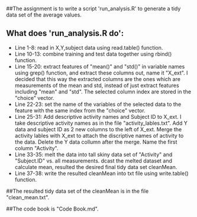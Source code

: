 ##The assignment is to write a script 'run_analysis.R' to generate a tidy data set of the average values. 

## What does 'run_analysis.R do':
* Line 1-8: read in X,Y,subject data using read.table() function.
* Line 10-13: combine training and test data together using rbind() function.
* Line 15-20: extract features of "mean()" and "std()" in variable names using grep() function, and extract these columns out, name it "X_ext". I decided that this way the extracted columns are the ones which are measurements of the mean and std, instead of just extract features including "mean" and "std". The selected column index are stored in the "choice" vector.
* Line 22-23: set the name of the variables of the selected data to the feature with the same index from the "choice" vector.
* Line 25-31: Add descriptive activity names and Subject ID to X_ext. I take descriptive activity names as in the file "activity_lables.txt". Add Y data and subject ID as 2 new columns to the left of X_ext. Merge the activity lables with X_ext to attach the discriptive names of activity to the data. Delete the Y data collumn after the merge. Name the first column "Activity".
* Line 33-35: melt the data into tall skiny data set of "Activity" and "Subject.ID" vs. all measurements. dcast the melted dataset and calculate mean, resulted the desired final tidy data set cleanMean.
* Line 37-38: write the resulted cleanMean into txt file using write.table() function.


##The resulted tidy data set of the cleanMean is in the file "clean_mean.txt".

##The code book is "Code Book.md".
